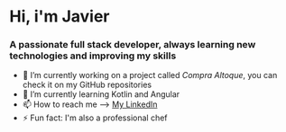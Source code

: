# Hi, i'm Javier
### A passionate full stack developer, always learning new technologies and improving my skills

- 🔭 I’m currently working on a project called *Compra Altoque*, you can check it on my GitHub repositories
- 🌱 I’m currently learning Kotlin and Angular
- 📫 How to reach me --> [My LinkedIn](https://www.linkedin.com/in/javier-biselli-2b8228236)
- ⚡ Fun fact: I'm also a professional chef
